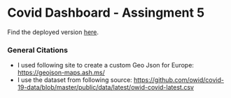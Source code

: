 # Covid Dashboard - Assingment 5

Find the deployed version [here](https://wwwlab.cs.univie.ac.at/~simone99/VIS21W/A5/).


### General Citations
- I used following site to create a custom Geo Json for Europe: https://geojson-maps.ash.ms/
- I use the dataset from following source: https://github.com/owid/covid-19-data/blob/master/public/data/latest/owid-covid-latest.csv